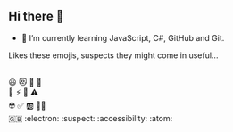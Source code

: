 ## Hi there 👋

- 🌱 I’m currently learning JavaScript, C#, GitHub and Git.

Likes these emojis, suspects they might come in useful...

<br> :smiley: :heart_eyes_cat: :sunflower: :icecream: 
<br> :love_hotel: :zap: :dart: :warning: 
<br> :radioactive: :white_check_mark: :ab: :pirate_flag: 
<br> :gb: :electron: :suspect: :accessibility:	:atom:
 

<!--
**Stew2791/Stew2791** is a ✨ _special_ ✨ repository because its `README.md` (this file) appears on your GitHub profile.

Here are some ideas to get you started:

- 🔭 I’m currently working on ...
- 🌱 I’m currently learning ...
- 👯 I’m looking to collaborate on ...
- 🤔 I’m looking for help with ...
- 💬 Ask me about ...
- 📫 How to reach me: ...
- 😄 Pronouns: ...
- ⚡ Fun fact: ...
-->
